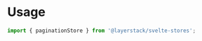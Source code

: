 <script lang="ts">
	import Preview from '$docs/Preview.svelte';

	import paginationStore from '$svelte-stores/paginationStore';
</script>

<h1>Usage</h1>

```js
import { paginationStore } from '@layerstack/svelte-stores';
```
